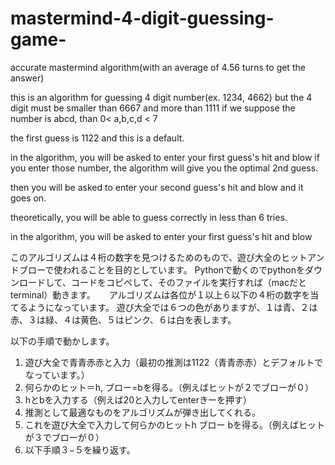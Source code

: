 # mastermind-4-digit-guessing-game-
accurate mastermind algorithm(with an average of 4.56 turns to get the answer)

this is an algorithm for guessing 4 digit number(ex. 1234, 4662)
but the 4 digit must be smaller than 6667 and more than 1111
if we suppose the number is abcd, than 0< a,b,c,d < 7

the first guess is 1122 and this is a default.

in the algorithm, you will be asked to enter your first guess's hit and blow
if you enter those number, the algorithm will give you the optimal 2nd guess.

then you will be asked to enter your second guess's hit and blow and it goes on.

theoretically, you will be able to guess correctly in less than 6 tries.

in the algorithm, you will be asked to enter your first guess's hit and blow

このアルゴリズムは４桁の数字を見つけるためのもので、遊び大全のヒットアンドブローで使われることを目的としています。
Pythonで動くのでpythonをダウンロードして、コードをコピペして、そのファイルを実行すれば（macだとterminal）動きます。
　
アルゴリズムは各位が１以上６以下の４桁の数字を当てるようになっています。
遊び大全では６つの色がありますが、１は青、２は赤、３は緑、４は黄色、５はピンク、６は白を表します。

以下の手順で動かします。
1.	遊び大全で青青赤赤と入力（最初の推測は1122（青青赤赤）とデフォルトでなっています。）
2.	何らかのヒット＝h, ブロー=bを得る。（例えばヒットが２でブローが０）
3.	hとbを入力する（例えば20と入力してenterきーを押す）
4.	推測として最適なものをアルゴリズムが弾き出してくれる。
5.	これを遊び大全で入力して何らかのヒットh ブロー bを得る。（例えばヒットが３でブローが０）
6.	以下手順３−５を繰り返す。
